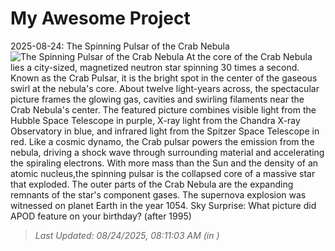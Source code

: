 # My Awesome Project

<!-- APOD Start -->
2025-08-24: The Spinning Pulsar of the Crab Nebula
![The Spinning Pulsar of the Crab Nebula](https://apod.nasa.gov/apod/image/2508/Crab_HubbleChandraSpitzer_1080.jpg)
At the core of the Crab Nebula lies a city-sized, magnetized neutron star spinning 30 times a second. Known as the Crab Pulsar, it is the bright spot in the center of the gaseous swirl at the nebula's core. About twelve light-years across, the spectacular picture frames the glowing gas, cavities and swirling filaments near the Crab Nebula's center.  The featured picture combines visible light from the Hubble Space Telescope in purple, X-ray light from the Chandra X-ray Observatory in blue, and infrared light from the Spitzer Space Telescope in red.  Like a cosmic dynamo, the Crab pulsar powers the emission from the nebula, driving a shock wave through surrounding material and accelerating the spiraling electrons. With more mass than the Sun and the density of an atomic nucleus,the spinning pulsar is the collapsed core of a massive star that exploded. The outer parts of the Crab Nebula are the expanding remnants of the star's component gases. The supernova explosion was witnessed on planet Earth in the year 1054.   Sky Surprise: What picture did APOD feature on your birthday? (after 1995)
> _Last Updated: 08/24/2025, 08:11:03 AM (in )_
<!-- APOD End -->

